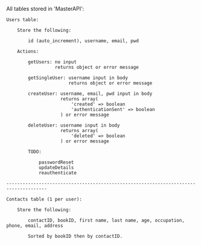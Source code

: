 All tables stored in 'MasterAPI':

    Users table:

        Store the following: 

            id (auto_increment), username, email, pwd

        Actions:

            getUsers: no input
                      returns object or error message

            getSingleUser: username input in body
                           returns object or error message

            createUser: username, email, pwd input in body
                        returns array(
                            'created' => boolean
                            'authenticationSent' => boolean
                        ) or error message

            deleteUser: username input in body
                        returns array(
                            'deleted' => boolean
                        ) or error message

            TODO: 

                passwordReset
                updateDetails
                reauthenticate

    -------------------------------------------------------------------------------------

    Contacts table (1 per user):

        Store the following:

            contactID, bookID, first name, last name, age, occupation, phone, email, address

            Sorted by bookID then by contactID.